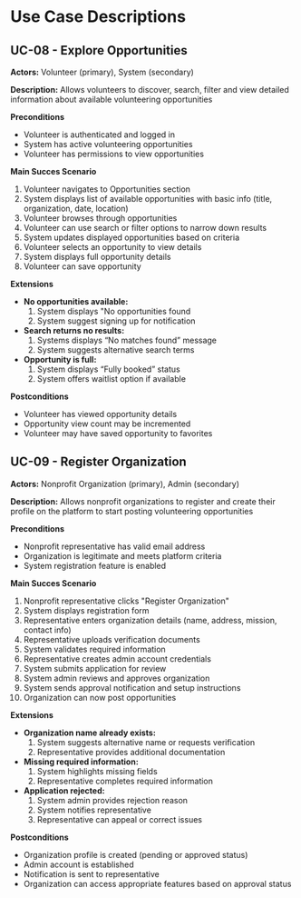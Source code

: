 # Use Case Descriptions

## UC-08 - Explore Opportunities
**Actors:** Volunteer (primary), System (secondary)

**Description:** Allows volunteers to discover, search, filter and view detailed information about available volunteering opportunities

**Preconditions**
- Volunteer is authenticated and logged in
- System has active volunteering opportunities
- Volunteer has permissions to view opportunities

**Main Succes Scenario**
1. Volunteer navigates to Opportunities section
2. System displays list of available opportunities with basic info (title, organization, date, location)
3. Volunteer browses through opportunities
4. Volunteer can use search or filter options to narrow down results
5. System updates displayed opportunities based on criteria
6. Volunteer selects an opportunity to view details
7. System displays full opportunity details
8. Volunteer can save opportunity

**Extensions**
- **No opportunities available:**
  1. System displays "No opportunities found
  2. System suggest signing up for notification
- **Search returns no results:**
  1. Systems displays “No matches found” message
  2. System suggests alternative search terms
- **Opportunity is full:**
  1. System displays “Fully booked” status
  2. System offers waitlist option if available

**Postconditions**
- Volunteer has viewed opportunity details
- Opportunity view count may be incremented
- Volunteer may have saved opportunity to favorites

## UC-09 - Register Organization
**Actors:** Nonprofit Organization (primary), Admin (secondary)

**Description:** Allows nonprofit organizations to register and create their profile on the platform to start posting volunteering opportunities

**Preconditions**
- Nonprofit representative has valid email address
- Organization is legitimate and meets platform criteria
- System registration feature is enabled

**Main Succes Scenario**
1. Nonprofit representative clicks "Register Organization"
2. System displays registration form
3. Representative enters organization details (name, address, mission, contact info)
4. Representative uploads verification documents
5. System validates required information
6. Representative creates admin account credentials
7. System submits application for review
8. System admin reviews and approves organization
9. System sends approval notification and setup instructions
10. Organization can now post opportunities

**Extensions**
- **Organization name already exists:**
  1. System suggests alternative name or requests verification
  2. Representative provides additional documentation
- **Missing required information:**
  1. System highlights missing fields
  2. Representative completes required information
- **Application rejected:**
  1. System admin provides rejection reason
  2. System notifies representative
  3. Representative can appeal or correct issues

**Postconditions**
- Organization profile is created (pending or approved status)
- Admin account is established
- Notification is sent to representative
- Organization can access appropriate features based on approval status
